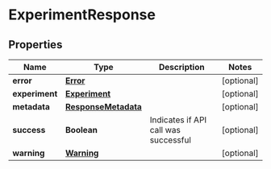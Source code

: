 
# ExperimentResponse

## Properties
Name | Type | Description | Notes
------------ | ------------- | ------------- | -------------
**error** | [**Error**](Error.md) |  |  [optional]
**experiment** | [**Experiment**](Experiment.md) |  |  [optional]
**metadata** | [**ResponseMetadata**](ResponseMetadata.md) |  |  [optional]
**success** | **Boolean** | Indicates if API call was successful |  [optional]
**warning** | [**Warning**](Warning.md) |  |  [optional]



